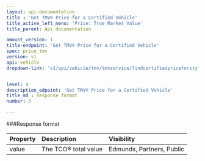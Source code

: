 ```yaml
---
layout: api-documentation
title : 'Get TMV® Price for a Certified Vehicle'
title_active_left_menu: 'Price: True Market Value'
title_parent: Api documentation

amount_version: 1
title-endpoint: 'Get TMV® Price for a Certified Vehicle'
spec: price_tmv
version: v1
api: vehicle
dropdown-link: 'v1/api/vehicle/tmv/tmvservice/findcertifiedpriceforstyle'


level: 4
description_edpoint: 'Get TMV® Price for a Certified Vehicle'
title_md : Response format
number: 3

---
```


###Response format

	

| Property      | Description                                              	| Visibility                |
|:--------------|:----------------------------------------------------------|:------------------------- |
| value         | The TCO® total value					                   	| Edmunds, Partners, Public |